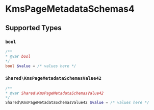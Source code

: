# KmsPageMetadataSchemas4


## Supported Types

### `bool`

```php
/**
* @var bool
*/
bool $value = /* values here */
```

### `Shared\KmsPageMetadataSchemasValue42`

```php
/**
* @var Shared\KmsPageMetadataSchemasValue42
*/
Shared\KmsPageMetadataSchemasValue42 $value = /* values here */
```

